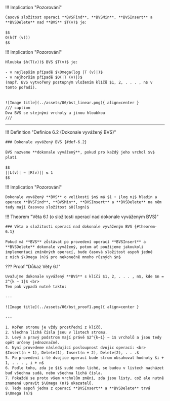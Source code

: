 !!! Implication "Pozorování"

    Časová složitost operací **BVSFind**, **BVSMin**, **BVSInsert** a **BVSDelete** nad **BVS** $T(v)$ je:

    $$
    O(h(T (v)))
    $$

!!! Implication "Pozorování"

    Hloubka $h(T(v))$ BVS $T(v)$ je:
    
    - v nejlepším případě $\Omega(log |T (v)|)$
    - v nejhorším případě $O(|T (v)|)$ 
    (např. BVS vytvořený postupným vložením klíčů $1, 2, . . . , n$ v tomto pořadí).


    ![Image title](../assets/06/bst_linear.png){ align=center }
    /// caption
    Dva BVS se stejnými vrcholy a jinou hloubkou
    ///

---

<a id="def-6.2"></a>
!!! Definition "Definice 6.2 (Dokonale vyvážený BVS)"

    ### Dokonale vyvážený BVS {#def-6.2}

    BVS nazveme **dokonale vyvážený**, pokud pro každý jeho vrchol $v$ platí

    $$
    ||L(v)| − |R(v)|| ≤ 1
    $$

!!! Implication "Pozorování"

    Dokonale vyvážený **BVS** o velikosti $n$ má $1 + ⌊log n⌋$ hladin a operace **BVSFind**, **BVSMin**, **BVSInsert** a **BVSDelete** na něm tedy mají časovou složitost $O(logn)$

<a id="theorem-6.1"></a>
!!! Theorem "Věta 6.1 (o složitosti operací nad dokonale vyváženým BVS)"

    ### Věta o složitosti operací nad dokonale vyváženým BVS {#theorem-6.1}

    Pokud má **BVS** zůstávat po provedení operací **BVSInsert** a
    **BVSDelete** dokonale vyvážený, potom ať použijeme jakoukoli
    implementaci zmíněných operací, bude časová složitost aspoň jedné
    z nich $\Omega (n)$ pro nekonečně mnoho různých $n$

??? Proof "Důkaz Věty 6.1"

    Uvažujme dokonale vyvážený **BVS** s klíči $1, 2, . . . , n$, kde $n = 2^{k − 1}$ <br>
    Ten pak vypadá nutně takto:

    ---

    ![Image title](../assets/06/bst_proof1.png){ align=center }

    ---

    1. Kořen stromu je vždy prostřední z klíčů.
    2. Všechna lichá čísla jsou v listech stromu.
    3. Levý a pravý podstrom mají právě $2^{k−1} − 1$ vrcholů a jsou tedy opět určeny jednoznačně.
    4. Nyní provedeme následující posloupnost dvojic operací: <br>
    $Insert(n + 1), Delete(1), Insert(n + 2), Delete(2), . . .$
    5. Po provedení i-té dvojice operací bude strom obsahovat hodnoty $i + 1, . . . , i + n$
    6. Podle toho, zda je $i$ sudé nebo liché, se budou v listech nacházet buď všechna sudá, nebo všechna lichá čísla.
    7. Pokaždé se proto všem vrcholům změní, zda jsou listy, což ale nutně znamená upravit $\Omega (n)$ ukazatelů.
    8. Tedy aspoň jedna z operací **BVSInsert** a **BVSDelete** trvá $\Omega (n)$


